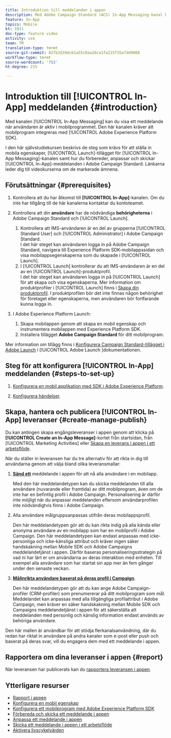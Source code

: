 ```yaml
---
title: Introduktion till meddelanden i appen
description: Med Adobe Campaign Standard (ACS) In-App Messaging-kanal kan du presentera kontextuellt relevanta meddelanden i appen som svar på en kunds realtidsbeteende i mobilappen.
feature: In-App
topics: Mobile
kt: 1911
doc-type: feature video
activity: use
team: TM
translation-type: tm+mt
source-git-commit: 82fb2d39dc61a55c0aa20ca1fa215f35a7dd9088
workflow-type: tm+mt
source-wordcount: '753'
ht-degree: 21%

---
```



# Introduktion till [!UICONTROL In-App] meddelanden {#introduction}

Med kanalen [!UICONTROL In-App Messaging] kan du visa ett meddelande när användaren är aktiv i mobilprogrammet. Den här kanalen kräver att mobilprogram integreras med [!UICONTROL Adobe Experience Platform SDK].

I den här självstudiekursen beskrivs de steg som krävs för att ställa in mobila egenskaper, [!UICONTROL Launch]-tillägget för [!UICONTROL In-App Messaging]-kanalen samt hur du förbereder, anpassar och skickar [!UICONTROL In-App]-meddelanden i Adobe Campaign Standard. Länkarna leder dig till videokurserna om de markerade ämnena.

## Förutsättningar {#prerequisites}

1. Kontrollera att du har åtkomst till **[!UICONTROL In-App]**-kanalen. Om du inte har tillgång till de här kanalerna kontaktar du kontoteamet.
1. Kontrollera att din **användare** har de nödvändiga **behörigheterna** i Adobe Campaign Standard och [!UICONTROL Launch].

   1. Kontrollera att IMS-användaren är en del av grupperna [!UICONTROL Standard User] och [!UICONTROL Administrator] i Adobe Campaign Standard.\
      I det här steget kan användaren logga in på Adobe Campaign Standard, navigera till Experience Platform SDK-mobilappssidan och visa mobilappsegenskaperna som du skapade i [!UICONTROL Launch].
   1. I [!UICONTROL Launch] kontrollerar du att IMS-användaren är en del av en [!UICONTROL Launch]-produktprofil.\
      I det här steget kan användaren logga in på [!UICONTROL Launch] för att skapa och visa egenskaperna. Mer information om produktprofiler i [!UICONTROL Launch] finns i [Skapa din produktprofil](https://docs.adobelaunch.com/launch-reference/administration/user-permissions#3-create-your-product-profile). I produktprofilen bör det inte finnas någon behörighet för företaget eller egenskaperna, men användaren bör fortfarande kunna logga in.

1. I Adobe Experience Platform Launch:

   1. Skapa mobilappen genom att skapa en mobil egenskap och instrumentera mobilappen med Experience Platform SDK.
   1. Installera tillägget **Adobe Campaign Standard** för ditt mobilprogram.

Mer information om tillägg finns i [Konfigurera Campaign Standard-tillägget i Adobe Launch](https://aep-sdks.gitbook.io/docs/using-mobile-extensions/adobe-campaign-standard) i [!UICONTROL Adobe Launch ]dokumentationen.

## Steg för att konfigurera [!UICONTROL In-App] meddelanden {#steps-to-set-up}

1. [Konfigurera en mobil applikation med SDK i Adobe Experience Platform](/help/communication-channels/mobile/configure-mobile-apps-using-aep-sdk.md).

1. [Konfigurera händelser](/help/communication-channels/mobile/in-app/configure-events.md).

## Skapa, hantera och publicera [!UICONTROL In-App] leveranser {#create-manage-publish}

Du kan antingen skapa engångsleveranser i appen genom att klicka på **[!UICONTROL Create an In-App Message]**-kortet från startsidan, från [!UICONTROL Marketing Activities] eller [Skapa en leverans i appen i ett arbetsflöde](/help/communication-channels/mobile/in-app/in-app-activity.md).

När du ställer in leveransen har du tre alternativ för att rikta in dig till användarna genom att välja bland olika leveransmallar:

1. [**Sänd ett**](/help/communication-channels/mobile/in-app/broadcast-in-app-message.md) meddelande i appen för att nå alla användare i en mobilapp.

   Med den här meddelandetypen kan du skicka meddelanden till alla användare (nuvarande eller framtida) av ditt mobilprogram, även om de inte har en befintlig profil i Adobe Campaign. Personalisering är därför inte möjligt när du anpassar meddelanden eftersom användarprofilen inte nödvändigtvis finns i Adobe Campaign.

1. Alla användare målgruppsanpassas utifrån deras mobilappsprofil.

   Den här meddelandetypen gör att du kan rikta indig på alla kända eller anonyma användare av en mobilapp som har en mobilprofil i Adobe Campaign. Den här meddelandetypen kan endast anpassas med icke-personliga och icke-känsliga attribut och kräver ingen säker handskakning mellan Mobile SDK och Adobe Campaigns meddelandetjänst i appen. Därför baseras personaliseringsstrategin på vad ni har lärt er om användarna av deras interaktion med enheten. Till exempel alla användare som har startat sin app mer än fem gånger under den senaste veckan.

1. [**Målinrikta användare baserat på deras profil i Campaign**](/help/communication-channels/mobile/in-app/target-users-based-on-campaign-profile.md).

   Den här meddelandetypen gör att du kan ange Adobe Campaign-profiler (CRM-profiler) som prenumererar på ditt mobilprogram som mål. Meddelandet kan anpassas med alla tillgängliga profilattribut i Adobe Campaign, men kräver en säker handskakning mellan Mobile SDK och Campaigns meddelandetjänst i appen för att säkerställa att meddelanden med personlig och känslig information endast används av behöriga användare.

Den här mallen är användbar för att stödja flerkanalsanvändning, där du redan har riktat in användare på andra kanaler som e-post eller push och baserat på deras svar, vill du engagera dem med ett meddelande i appen.

## Rapportera om dina leveranser i appen {#report}

När leveransen har publicerats kan du [rapportera leveransen i appen](/help/communication-channels/mobile/in-app/in-app-reporting.md).

## Ytterligare resurser

* [Rapport i appen](https://docs.adobe.com/content/help/en/campaign-standard/using/reporting/list-of-reports/in-app-report.html)
* [Konfigurera en mobil egenskap](https://aep-sdks.gitbook.io/docs/getting-started/create-a-mobile-property)
* [Konfigurera ett mobilprogram med Adobe Experience Platform SDK](https://helpx.adobe.com/se/campaign/kb/configuring-app-sdk.html)
* [Förbereda och skicka ett meddelande i appen](https://docs.adobe.com/content/help/en/campaign-standard/using/communication-channels/in-app-messaging/preparing-and-sending-an-in-app-message.html)
* [Anpassa ett meddelande i appen](https://docs.adobe.com/content/help/en/campaign-standard/using/communication-channels/in-app-messaging/customizing-an-in-app-message.html)
* [Skicka ett meddelande i appen i ett arbetsflöde](https://docs.adobe.com/content/help/en/campaign-standard/using/managing-processes-and-data/channel-activities/in-app-delivery.html)
* [Aktivera livscykelvärden](https://aep-sdks.gitbook.io/docs/getting-started/initialize-the-sdk#enable-lifecycle-metrics)
